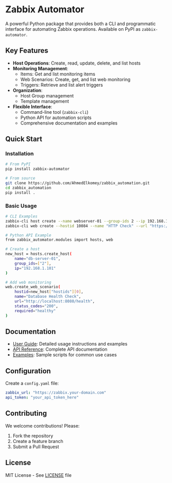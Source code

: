 # Zabbix Automator

A powerful Python package that provides both a CLI and programmatic interface for automating Zabbix operations. Available on PyPI as `zabbix-automator`.

## Key Features

- **Host Operations**: Create, read, update, delete, and list hosts
- **Monitoring Management**: 
  - Items: Get and list monitoring items
  - Web Scenarios: Create, get, and list web monitoring
  - Triggers: Retrieve and list alert triggers
- **Organization**: 
  - Host Group management
  - Template management
- **Flexible Interface**: 
  - Command-line tool (`zabbix-cli`)
  - Python API for automation scripts
  - Comprehensive documentation and examples

## Quick Start

### Installation

```bash
# From PyPI
pip install zabbix-automator

# From source
git clone https://github.com/AhmedElkomey/zabbix_automation.git
cd zabbix_automation
pip install .
```

### Basic Usage

```bash
# CLI Examples
zabbix-cli host create --name webserver-01 --group-ids 2 --ip 192.168.1.100
zabbix-cli web create --hostid 10084 --name "HTTP Check" --url "https://example.com" --status-codes "200,301" --required "Welcome"

# Python API Example
from zabbix_automator.modules import hosts, web

# Create a host
new_host = hosts.create_host(
    name="db-server-01",
    group_ids=["2"],
    ip="192.168.1.101"
)

# Add web monitoring
web.create_web_scenario(
    hostid=new_host["hostids"][0],
    name="Database Health Check",
    url="http://localhost:8080/health",
    status_codes="200",
    required="healthy"
)
```

## Documentation

- [User Guide](docs/README.md): Detailed usage instructions and examples
- [API Reference](docs/api.md): Complete API documentation
- [Examples](examples/): Sample scripts for common use cases

## Configuration

Create a `config.yaml` file:

```yaml
zabbix_url: "https://zabbix.your-domain.com"
api_token: "your_api_token_here"
```

## Contributing

We welcome contributions! Please:

1. Fork the repository
2. Create a feature branch
3. Submit a Pull Request

## License

MIT License - See [LICENSE](LICENSE) file